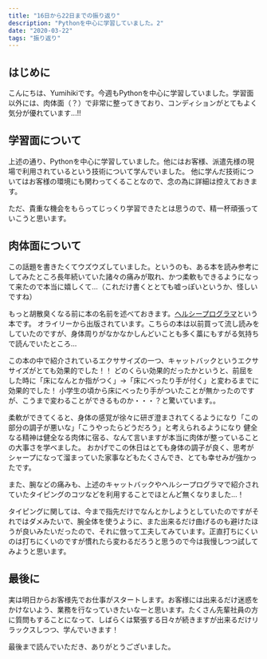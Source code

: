 ```yaml
---
title: "16日から22日までの振り返り"
description: "Pythonを中心に学習していました。2"
date: "2020-03-22"
tags: "振り返り"
---
```


## はじめに

こんにちは、Yumihikiです。今週もPythonを中心に学習していました。学習面以外には、肉体面（？）で非常に整ってきており、コンディションがとてもよく気分が優れています...!!

## 学習面について

上述の通り、Pythonを中心に学習していました。他にはお客様、派遣先様の現場で利用されているという技術について学んでいました。
他に学んだ技術についてはお客様の環境にも関わってくることなので、念の為に詳細は控えておきます。

ただ、貴重な機会をもらってじっくり学習できたとは思うので、精一杯頑張っていこうと思います。

## 肉体面について

この話題を書きたくてウズウズしていました。というのも、ある本を読み参考にしてみたところ長年続いていた諸々の痛みが取れ、かつ柔軟もできるようになって来たので本当に嬉しくて…（これだけ書くととても嘘っぽいというか、怪しいですね）

もっと胡散臭くなる前に本の名前を述べておきます。[ヘルシープログラマ](https://www.oreilly.co.jp/books/9784873117287/)という本です。
オライリーから出版されています。こちらの本は以前買って流し読みをしていたのですが、身体周りがなかなかしんどいことも多く藁にもすがる気持ちで読んでいたところ...

この本の中で紹介されているエクササイズの一つ、キャットバックというエクササイズがとても効果的でした！！
どのくらい効果的だったかというと、前屈をした時に「床になんとか指がつく」→「床にべったり手が付く」と変わるまでに効果的でした！
小学生の頃から床にべったり手がついたことが無かったのですが、こうまで変わることができるものか・・・？と驚いています。。

柔軟ができてくると、身体の感覚が徐々に研ぎ澄まされてくるようになり「この部分の調子が悪いな」「こうやったらどうだろう」と考えられるようになり
健全なる精神は健全なる肉体に宿る、なんて言いますが本当に肉体が整っていることの大事さを学べました。
おかげでこの休日はとても身体の調子が良く、思考がシャープになって溜まっていた家事などもたくさんでき、とても幸せみが強かったです。

また、腕などの痛みも、上述のキャットバックやヘルシープログラマで紹介されていたタイピングのコツなどを利用することでほとんど無くなりました…！

タイピングに関しては、今まで指先だけでなんとかしようとしていたのですがそれではダメみたいで、腕全体を使うように、また出来るだけ曲げるのも避けたほうが良いみたいだったので、それに倣って工夫してみています。正直打ちにくいのは打ちにくいのですが慣れたら変わるだろうと思うので今は我慢しつつ試してみようと思います。

## 最後に

実は明日からお客様先でお仕事がスタートします。お客様には出来るだけ迷惑をかけないよう、業務を行なっていきたいなーと思います。たくさん先輩社員の方に質問もすることになって、しばらくは緊張する日々が続きますが出来るだけリラックスしつつ、学んでいきます！

最後まで読んでいただき、ありがとうございました。
